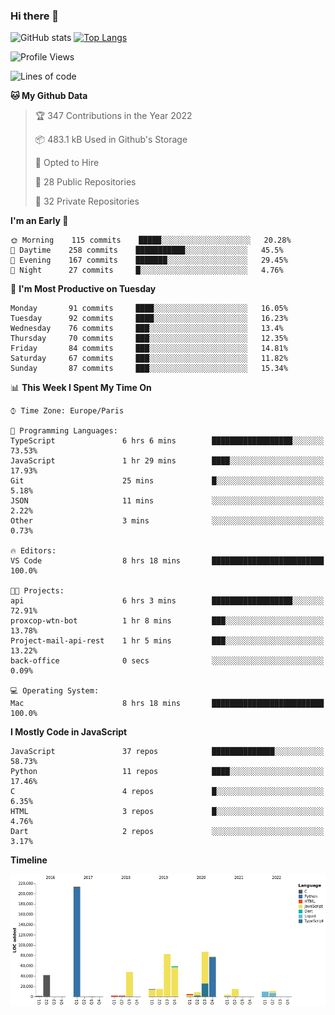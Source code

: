 ### Hi there 👋


![GitHub stats](https://github-readme-stats.vercel.app/api?username=eastkap&theme=dark&show_icons=true&count_private=true)
[![Top Langs](https://github-readme-stats.vercel.app/api/top-langs/?username=eastkap&layout=compact)](https://github.com/anuraghazra/github-readme-stats)



<!--START_SECTION:waka-->
![Profile Views](http://img.shields.io/badge/Profile%20Views-2-blue)

![Lines of code](https://img.shields.io/badge/From%20Hello%20World%20I%27ve%20Written-701473%20lines%20of%20code-blue)

**🐱 My Github Data** 

> 🏆 347 Contributions in the Year 2022
 > 
> 📦 483.1 kB Used in Github's Storage 
 > 
> 💼 Opted to Hire
 > 
> 📜 28 Public Repositories 
 > 
> 🔑 32 Private Repositories  
 > 
**I'm an Early 🐤** 

```text
🌞 Morning    115 commits    █████░░░░░░░░░░░░░░░░░░░░   20.28% 
🌆 Daytime    258 commits    ███████████░░░░░░░░░░░░░░   45.5% 
🌃 Evening    167 commits    ███████░░░░░░░░░░░░░░░░░░   29.45% 
🌙 Night      27 commits     █░░░░░░░░░░░░░░░░░░░░░░░░   4.76%

```
📅 **I'm Most Productive on Tuesday** 

```text
Monday       91 commits     ████░░░░░░░░░░░░░░░░░░░░░   16.05% 
Tuesday      92 commits     ████░░░░░░░░░░░░░░░░░░░░░   16.23% 
Wednesday    76 commits     ███░░░░░░░░░░░░░░░░░░░░░░   13.4% 
Thursday     70 commits     ███░░░░░░░░░░░░░░░░░░░░░░   12.35% 
Friday       84 commits     ███░░░░░░░░░░░░░░░░░░░░░░   14.81% 
Saturday     67 commits     ███░░░░░░░░░░░░░░░░░░░░░░   11.82% 
Sunday       87 commits     ███░░░░░░░░░░░░░░░░░░░░░░   15.34%

```


📊 **This Week I Spent My Time On** 

```text
⌚︎ Time Zone: Europe/Paris

💬 Programming Languages: 
TypeScript               6 hrs 6 mins        ██████████████████░░░░░░░   73.53% 
JavaScript               1 hr 29 mins        ████░░░░░░░░░░░░░░░░░░░░░   17.93% 
Git                      25 mins             █░░░░░░░░░░░░░░░░░░░░░░░░   5.18% 
JSON                     11 mins             ░░░░░░░░░░░░░░░░░░░░░░░░░   2.22% 
Other                    3 mins              ░░░░░░░░░░░░░░░░░░░░░░░░░   0.73%

🔥 Editors: 
VS Code                  8 hrs 18 mins       █████████████████████████   100.0%

🐱‍💻 Projects: 
api                      6 hrs 3 mins        ██████████████████░░░░░░░   72.91% 
proxcop-wtn-bot          1 hr 8 mins         ███░░░░░░░░░░░░░░░░░░░░░░   13.78% 
Project-mail-api-rest    1 hr 5 mins         ███░░░░░░░░░░░░░░░░░░░░░░   13.22% 
back-office              0 secs              ░░░░░░░░░░░░░░░░░░░░░░░░░   0.09%

💻 Operating System: 
Mac                      8 hrs 18 mins       █████████████████████████   100.0%

```

**I Mostly Code in JavaScript** 

```text
JavaScript               37 repos            ██████████████░░░░░░░░░░░   58.73% 
Python                   11 repos            ████░░░░░░░░░░░░░░░░░░░░░   17.46% 
C                        4 repos             █░░░░░░░░░░░░░░░░░░░░░░░░   6.35% 
HTML                     3 repos             █░░░░░░░░░░░░░░░░░░░░░░░░   4.76% 
Dart                     2 repos             ░░░░░░░░░░░░░░░░░░░░░░░░░   3.17%

```


**Timeline**

![Chart not found](https://raw.githubusercontent.com/Eastkap/Eastkap/main/charts/bar_graph.png) 


<!--END_SECTION:waka-->

<!--
**Eastkap/eastkap** is a ✨ _special_ ✨ repository because its `README.md` (this file) appears on your GitHub profile.

Here are some ideas to get you started:

- 🔭 I’m currently working on ...
- 🌱 I’m currently learning ...
- 👯 I’m looking to collaborate on ...
- 🤔 I’m looking for help with ...
- 💬 Ask me about ...
- 📫 How to reach me: ...
- 😄 Pronouns: ...
- ⚡ Fun fact: ...
-->
